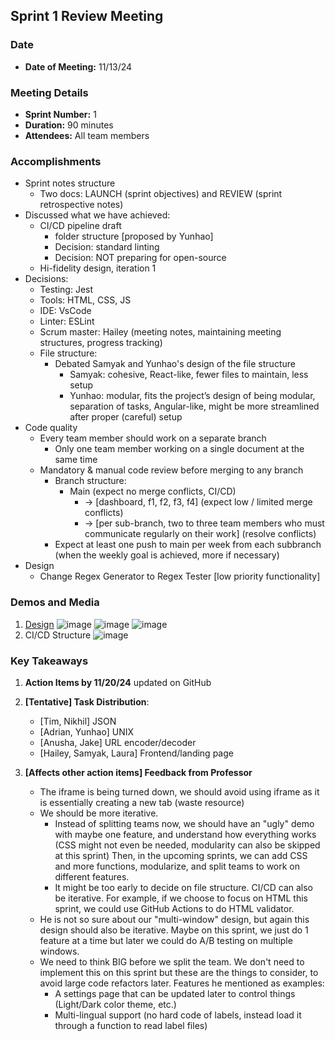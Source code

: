 ## Sprint 1 Review Meeting
### Date
- **Date of Meeting:** 11/13/24

### Meeting Details
- **Sprint Number:** 1
- **Duration:** 90 minutes
- **Attendees:** All team members

### Accomplishments
- Sprint notes structure
  - Two docs: LAUNCH (sprint objectives) and REVIEW (sprint retrospective notes)
- Discussed what we have achieved:
  - CI/CD pipeline draft
    - folder structure [proposed by Yunhao]
    - Decision: standard linting
    - Decision: NOT preparing for open-source
  - Hi-fidelity design, iteration 1
- Decisions:
  - Testing: Jest
  - Tools: HTML, CSS, JS
  - IDE: VsCode
  - Linter: ESLint
  - Scrum master: Hailey (meeting notes, maintaining meeting structures, progress tracking)
  - File structure:
    - Debated Samyak and Yunhao's design of the file structure
      - Samyak: cohesive, React-like, fewer files to maintain, less setup
      - Yunhao: modular, fits the project’s design of being modular, separation of tasks, Angular-like, might be more streamlined after proper (careful) setup
- Code quality
  - Every team member should work on a separate branch
    - Only one team member working on a single document at the same time
  - Mandatory & manual code review before merging to any branch
    - Branch structure:
      - Main (expect no merge conflicts, CI/CD)
        - -> [dashboard, f1, f2, f3, f4] (expect low / limited merge conflicts)
        - -> [per sub-branch, two to three team members who must communicate regularly on their work] (resolve conflicts)
    - Expect at least one push to main per week from each subbranch (when the weekly goal is achieved, more if necessary)
- Design
  - Change Regex Generator to Regex Tester [low priority functionality]

### Demos and Media
1. [Design](https://www.figma.com/design/3ih44WsGIx62IKSIrP5QG3/DashStack---Free-Admin-Dashboard-UI-Kit---Admin-%26-Dashboard-Ui-Kit---Admin-Dashboard-(Community)?node-id=0-1&t=nGnziJh8RQ1oRA2a-1)
   ![image](https://github.com/user-attachments/assets/5e9081d0-1af0-4c41-99c9-e4d2f7c16565)
   ![image](https://github.com/user-attachments/assets/25284470-7932-45ef-a65d-13383f8afa46)
   ![image](https://github.com/user-attachments/assets/3eb28820-d697-4c49-a9db-4f95f2e2e6e7)
2. CI/CD Structure
   ![image](https://github.com/user-attachments/assets/c0a0038c-cb0c-48cf-8c74-7e0d777d6ac8)

### Key Takeaways
1. **Action Items by 11/20/24** updated on GitHub

2. **[Tentative] Task Distribution**:
   - [Tim, Nikhil] JSON
   - [Adrian, Yunhao] UNIX
   - [Anusha, Jake] URL encoder/decoder
   - [Hailey, Samyak, Laura] Frontend/landing page

3. **[Affects other action items] Feedback from Professor**
   - The iframe is being turned down, we should avoid using iframe as it is essentially creating a new tab (waste resource)
   - We should be more iterative.
     - Instead of splitting teams now, we should have an "ugly" demo with maybe one feature, and understand how everything works (CSS might not even be needed, modularity can also be skipped at this sprint)
     Then, in the upcoming sprints, we can add CSS and more functions, modularize, and split teams to work on different features.
     - It might be too early to decide on file structure. CI/CD can also be iterative. For example, if we choose to focus on HTML this sprint, we could use GitHub Actions to do HTML validator.
   - He is not so sure about our "multi-window" design, but again this design should also be iterative. Maybe on this sprint, we just do 1 feature at a time but later we could do A/B testing on multiple windows.
   - We need to think BIG before we split the team. We don't need to implement this on this sprint but these are the things to consider, to avoid large code refactors later. Features he mentioned as examples:
     - A settings page that can be updated later to control things (Light/Dark color theme, etc.)
     - Multi-lingual support (no hard code of labels, instead load it through a function to read label files)

   

